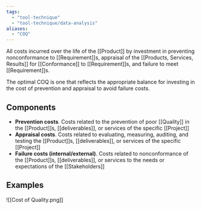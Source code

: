 ```yaml
---
tags:
  - "tool-technique"
  - "tool-technique/data-analysis"
aliases:
  - "COQ"
---
```

All costs incurred over the life of the [[Product]] by investment in preventing nonconformance to [[Requirement]]s, appraisal of the [[Products, Services, Results]] for [[Conformance]] to [[Requirement]]s, and failure to meet [[Requirement]]s.

The optimal COQ is one that reflects the appropriate balance for investing in the cost of prevention and appraisal to avoid failure costs.
## Components
- **Prevention costs**. Costs related to the prevention of poor [[Quality]] in the [[Product]]s, [[deliverables]], or services of the specific [[Project]]
- **Appraisal costs**. Costs related to evaluating, measuring, auditing, and testing the [[Product]]s, [[deliverables]], or services of the specific [[Project]]
- **Failure costs (internal/external)**. Costs related to nonconformance of the [[Product]]s, [[deliverables]], or services to the needs or expectations of the [[Stakeholders]]
## Examples
![[Cost of Quality.png]]